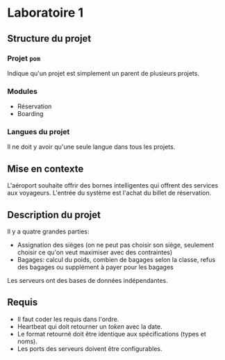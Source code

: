 # Laboratoire 1

## Structure du projet

### Projet `pom`

Indique qu'un projet est simplement un parent de plusieurs projets.

### Modules

- Réservation
- Boarding

### Langues du projet

Il ne doit y avoir qu'une seule langue dans tous les projets.

## Mise en contexte

L'aéroport souhaite offrir des bornes intelligentes qui offrent des services aux voyageurs.
L'entrée du système est l'achat du billet de réservation.

## Description du projet

Il y a quatre grandes parties:

- Assignation des sièges (on ne peut pas choisir son siège, seulement choisir ce qu'on veut maximiser avec des contraintes)
- Bagages: calcul du poids, combien de bagages selon la classe, refus des bagages ou supplément à payer pour les bagages

Les serveurs ont des bases de données indépendantes.

## Requis

- Il faut coder les requis dans l'ordre.
- Heartbeat qui doit retourner un *token* avec la date.
- Le format retourné doit être identique aux spécifications (types et noms).
- Les ports des serveurs doivent être configurables.
